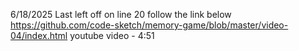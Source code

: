 6/18/2025
Last left off on line 20 follow the link below
https://github.com/code-sketch/memory-game/blob/master/video-04/index.html
youtube video - 4:51
